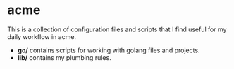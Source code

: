 # acme

This is a collection of configuration files and scripts that I find
useful for my daily workflow in acme.

- **go/** contains scripts for working with golang files and projects.
- **lib/** contains my plumbing rules.
